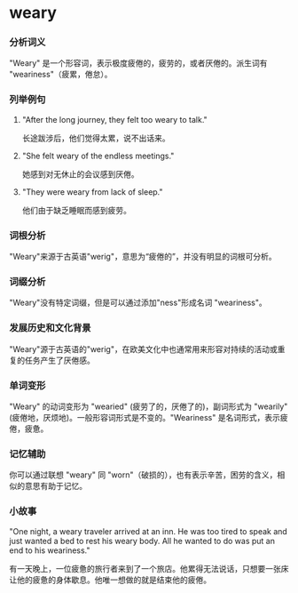 # weary

### 分析词义

  

"Weary" 是一个形容词，表示极度疲倦的，疲劳的，或者厌倦的。派生词有 "weariness"（疲累，倦怠）。

  

### 列举例句

  

1.  "After the long journey, they felt too weary to talk."
    
      
    
    长途跋涉后，他们觉得太累，说不出话来。
    
      
    
2.  "She felt weary of the endless meetings."
    
      
    
    她感到对无休止的会议感到厌倦。
    
      
    
3.  "They were weary from lack of sleep."
    
      
    
    他们由于缺乏睡眠而感到疲劳。
    
      
    

  

### 词根分析

  

"Weary"来源于古英语"werig"，意思为“疲倦的”，并没有明显的词根可分析。

  

### 词缀分析

  

"Weary"没有特定词缀，但是可以通过添加"ness"形成名词 "weariness"。

  

### 发展历史和文化背景

  

"Weary"源于古英语的"werig"，在欧美文化中也通常用来形容对持续的活动或重复的任务产生了厌倦感。

  

### 单词变形

  

"Weary" 的动词变形为 "wearied" (疲劳了的，厌倦了的)，副词形式为 "wearily" (疲倦地，厌烦地)。一般形容词形式是不变的。"Weariness" 是名词形式，表示疲倦，疲惫。

  

### 记忆辅助

  

你可以通过联想 "weary" 同 "worn"（破损的），也有表示辛苦，困劳的含义，相似的意思有助于记忆。

  

### 小故事

  

"One night, a weary traveler arrived at an inn. He was too tired to speak and just wanted a bed to rest his weary body. All he wanted to do was put an end to his weariness."

  

有一天晚上，一位疲惫的旅行者来到了一个旅店。他累得无法说话，只想要一张床让他的疲惫的身体歇息。他唯一想做的就是结束他的疲倦。
